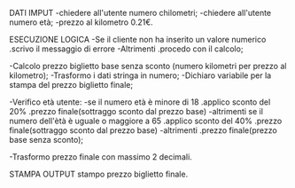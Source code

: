 DATI IMPUT
-chiedere all'utente numero chilometri;
-chiedere all'utente numero età;
-prezzo al kilometro 0.21€.


ESECUZIONE LOGICA
-Se il cliente non ha inserito un valore numerico
   .scrivo il messaggio di errore
-Altrimenti
    .procedo con il calcolo;

  -Calcolo prezzo biglietto base senza sconto (numero kilometri per prezzo al kilometro);
  -Trasformo i dati stringa in numero;
  -Dichiaro variabile per la stampa del prezzo biglietto finale;

  -Verifico età utente:
     -se il numero età è minore di 18
        .applico sconto del 20%
        .prezzo finale(sottraggo sconto dal prezzo base)
     -altrimenti se il numero dell'ètà è uguale o maggiore a 65
       .applico sconto del 40%
       .prezzo finale(sottraggo sconto dal prezzo base)
     -altrimenti 
        .prezzo finale(prezzo base senza sconto);

  -Trasformo prezzo finale con massimo 2 decimali.



STAMPA OUTPUT
stampo prezzo biglietto finale.

